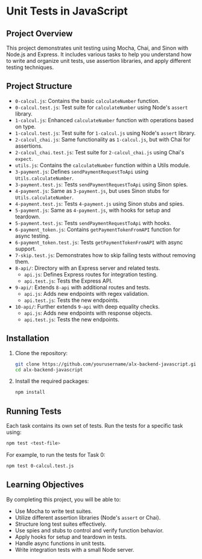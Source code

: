 # Unit Tests in JavaScript

## Project Overview

This project demonstrates unit testing using Mocha, Chai, and Sinon with Node.js and Express. It includes various tasks to help you understand how to write and organize unit tests, use assertion libraries, and apply different testing techniques.

## Project Structure

- `0-calcul.js`: Contains the basic `calculateNumber` function.
- `0-calcul.test.js`: Test suite for `calculateNumber` using Node's `assert` library.
- `1-calcul.js`: Enhanced `calculateNumber` function with operations based on type.
- `1-calcul.test.js`: Test suite for `1-calcul.js` using Node's `assert` library.
- `2-calcul_chai.js`: Same functionality as `1-calcul.js`, but with Chai for assertions.
- `2-calcul_chai.test.js`: Test suite for `2-calcul_chai.js` using Chai's `expect`.
- `utils.js`: Contains the `calculateNumber` function within a Utils module.
- `3-payment.js`: Defines `sendPaymentRequestToApi` using `Utils.calculateNumber`.
- `3-payment.test.js`: Tests `sendPaymentRequestToApi` using Sinon spies.
- `4-payment.js`: Same as `3-payment.js`, but uses Sinon stubs for `Utils.calculateNumber`.
- `4-payment.test.js`: Tests `4-payment.js` using Sinon stubs and spies.
- `5-payment.js`: Same as `4-payment.js`, with hooks for setup and teardown.
- `5-payment.test.js`: Tests `sendPaymentRequestToApi` with hooks.
- `6-payment_token.js`: Contains `getPaymentTokenFromAPI` function for async testing.
- `6-payment_token.test.js`: Tests `getPaymentTokenFromAPI` with async support.
- `7-skip.test.js`: Demonstrates how to skip failing tests without removing them.
- `8-api/`: Directory with an Express server and related tests.
  - `api.js`: Defines Express routes for integration testing.
  - `api.test.js`: Tests the Express API.
- `9-api/`: Extends `8-api` with additional routes and tests.
  - `api.js`: Adds new endpoints with regex validation.
  - `api.test.js`: Tests the new endpoints.
- `10-api/`: Further extends `9-api` with deep equality checks.
  - `api.js`: Adds new endpoints with response objects.
  - `api.test.js`: Tests the new endpoints.

## Installation

1. Clone the repository:
   ```bash
   git clone https://github.com/yourusername/alx-backend-javascript.git
   cd alx-backend-javascript
   ```

2. Install the required packages:
   ```bash
   npm install
   ```

## Running Tests

Each task contains its own set of tests. Run the tests for a specific task using:

```bash
npm test <test-file>
```

For example, to run the tests for Task 0:
```bash
npm test 0-calcul.test.js
```

## Learning Objectives

By completing this project, you will be able to:

- Use Mocha to write test suites.
- Utilize different assertion libraries (Node's `assert` or Chai).
- Structure long test suites effectively.
- Use spies and stubs to control and verify function behavior.
- Apply hooks for setup and teardown in tests.
- Handle async functions in unit tests.
- Write integration tests with a small Node server.